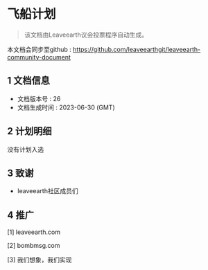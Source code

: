 # 飞船计划

>该文档由Leaveearth议会投票程序自动生成。

本文档会同步至github : https://github.com/leaveearthgit/leaveearth-community-document

## 1 文档信息

- 文档版本号 : 26
- 文档生成时间 : 2023-06-30 (GMT)

## 2 计划明细

没有计划入选

## 3 致谢
* leaveearth社区成员们

## 4 推广
[1] leaveearth.com

[2] bombmsg.com

[3] 我们想象，我们实现
